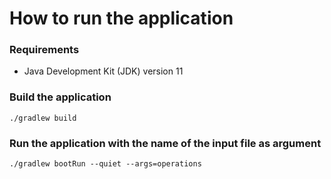 # How to run the application

### Requirements
- Java Development Kit (JDK) version 11

### Build the application
```./gradlew build```

### Run the application with the name of the input file as argument

```./gradlew bootRun --quiet --args=operations```